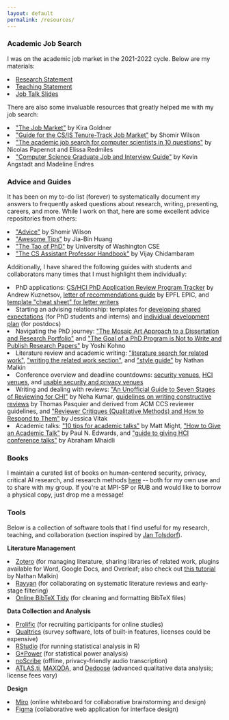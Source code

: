 ```yaml
---
layout: default
permalink: /resources/
---
```


<h3>Academic Job Search</h3>

I was on the academic job market in the 2021-2022 cycle. Below are my materials:

<li><a target="_blank" href="https://yixinzou.github.io/resources/job-market/zou-research-2022.pdf">Research Statement</a></li>
<li><a target="_blank" href="https://yixinzou.github.io/resources/job-market/zou-teaching-2022.pdf">Teaching Statement</a></li>
<li><a target="_blank" href="https://yixinzou.github.io/resources/job-market/zou-job-talk-2022.pdf">Job Talk Slides</a></li>

There are also some invaluable resources that greatly helped me with my job search:

<li><a href="https://www.kiragoldner.com/blog/job-market.html">"The Job Market"</a> by Kira Goldner</li>
<li><a href="https://shomir.net/tt_job_guide.html">"Guide for the CS/IS Tenure-Track Job Market"</a> by Shomir Wilson</li>
<li><a href="https://docs.google.com/document/u/1/d/e/2PACX-1vSeOnC_QdaJVc3OuuMfDHVlk3QotUxvghytRFaDsrdA0uovD5axQjp8kJCM4Evu1cCf9Hg_u_Stabu1/pub">"The academic job search for computer scientists in 10 questions"</a> by Nicolas Papernot and Elissa Redmiles</li>
<li><a href="https://csguides.github.io/grad-job-guide/">"Computer Science Graduate Job and Interview Guide"</a> by Kevin Angstadt and Madeline Endres</li>

<h3>Advice and Guides</h3>

It has been on my to-do list (forever) to systematically document my answers to frequently asked questions about research, writing, presenting, careers, and more. While I work on that, here are some excellent advice repositories from others:

<li><a href="https://shomir.net/advice.html">"Advice"</a> by Shomir Wilson</li>
<li><a href="https://github.com/jbhuang0604/awesome-tips">"Awesome Tips"</a> by Jia-Bin Huang</li>
<li><a href="https://courses.cs.washington.edu/courses/cse590x/23sp/resources/">"The Tao of PhD"</a> by University of Washington CSE</li>
<li><a href="https://vijay03.github.io/asstprofbook/">"The CS Assistant Professor Handbook"</a> by Vijay Chidambaram</li>

Additionally, I have shared the following guides with students and collaborators many times that I must highlight them individually:

<li>PhD applications: 
<a href="https://www.andrewkuz.net/public/dashboards/cs-hci-phd-application-review-programs/2025/html/cs-hci-phd-application-review-programs-2025.html">CS/HCI PhD Application Review Program Tracker</a> by Andrew Kuznetsov, 
<a href="https://epic-guide.github.io/applying/letters-of-recommendation">letter of recommendations guide</a> by EPFL EPIC, 
and <a href="https://docs.google.com/document/d/1ojOK15XxGgeNddfGjPlay2pUumSAxZb7mpLmIL3ZFYc/edit?tab=t.0#heading=h.nkvsyy6229en">template "cheat sheet" for letter writers</a></li>

<li>Starting an advising relationship: templates for 
<a href="https://rackham.umich.edu/downloads/student-mentoring-handbook.pdf">developing shared expectations</a> (for PhD students and interns) 
and <a href="https://postdocs.stanford.edu/current-postdocs/navigating-your-individual-development-plan-idp/your-individual-development-plan">individual development plan</a> (for postdocs)</li>

<li>Navigating the PhD journey: 
  <a href="https://medium.com/navigating-academia/the-research-mosaic-analogy-the-mosaic-art-approach-to-a-dissertation-and-research-portfolio-dd7f9f81ce02">"The Mosaic Art Approach to a Dissertation and Research Portfolio"</a>
  and <a href="https://medium.com/navigating-academia/the-goal-of-a-phd-program-is-not-to-write-and-publish-research-papers-01e6ace7727d">"The Goal of a PhD Program is Not to Write and Publish Research Papers"</a>
  by Yoshi Kohno</li>

<li>Literature review and academic writing: 
  <a href="https://www.spur.science/resources/literature_search.html">"literature search for related work"</a>, 
  <a href="https://www.spur.science/resources/related_work.html">"writing the related work section"</a>, 
  and 
  <a href="https://www.spur.science/resources/style.html">"style guide"</a> 
  by Nathan Malkin</li>

<li>Conference overview and deadline countdowns: 
<a href="https://sec-deadlines.github.io">security venues</a>, 
<a href="https://hci-deadlines.github.io/?sub=HCI,DES,CSCW,AI,HRI,XR,HAP,VIS,SP">HCI venues</a>, 
and 
<a href="https://usec-deadlines.github.io">usable security and privacy venues</a></li>

<li>Writing and dealing with reviews:  
<a href="https://nehakumar.medium.com/an-unofficial-guide-to-seven-stages-of-reviewing-for-chi-7938880fc895">"An Unofficial Guide to Seven Stages of Reviewing for CHI"</a> by Neha Kumar, 
<a href="https://tfjmp.org/files/guidelines.pdf">guidelines on writing constructive reviews</a> by Thomas Pasquier and derived from ACM CCS reviewer guidelines, 
and <a href="https://docs.google.com/document/d/1jHiWJdkjm6Go683GIxi0tz8l-17rQQpadn9qb7zZDh4/edit?tab=t.0#heading=h.e86h69sdez6d">"Reviewer Critiques (Qualitative Methods) and How to Respond to Them"</a> by Jessica Vitak</li>

<li>Academic talks: 
  <a href="https://matt.might.net/articles/academic-presentation-tips/">"10 tips for academic talks"</a> by Matt Might, 
<a href="https://pne.people.si.umich.edu/PDF/howtotalk.pdf">"How to Give an Academic Talk"</a> by Paul N. Edwards,  
and <a href="https://mhaidli.github.io/blog/academic/public-presentation-guide/">"guide to giving HCI conference talks"</a> by Abraham Mhaidli</li> 

<h3>Books</h3>

I maintain a curated list of books on human-centered security, privacy, critical AI research, and research methods <a href="https://yixinzou.github.io/resources/books">here</a> -- both for my own use and to share with my group. If you're at MPI-SP or RUB and would like to borrow a physical copy, just drop me a message!

<h3>Tools</h3>

Below is a collection of software tools that I find useful for my research, teaching, and collaboration (section inspired by <a href="https://jantolsdorf.de/tools.html">Jan Tolsdorf</a>).

**Literature Management**

<li><a href="https://www.zotero.org">Zotero</a> (for managing literature, sharing libraries of related work, plugins available for Word, Google Docs, and Overleaf; also check out <a href="https://www.spur.science/resources/zotero/">this tutorial</a> by Nathan Malkin)</li>
<li><a href="https://www.rayyan.ai">Rayyan</a> (for collaborating on systematic literature reviews and early-stage filtering)</li>
<li><a href="https://flamingtempura.github.io/bibtex-tidy/index.html">Online BibTeX Tidy</a> (for cleaning and formatting BibTeX files)</li>

**Data Collection and Analysis**

<li><a href="https://www.prolific.com">Prolific</a> (for recruiting participants for online studies)</li>
<li><a href="https://www.qualtrics.com">Qualtrics</a> (survey software, lots of built-in features, licenses could be expensive)</li>
<li><a href="https://posit.co/download/rstudio-desktop/">RStudio</a> (for running statistical analysis in R)</li>
<li><a href="https://www.psychologie.hhu.de/arbeitsgruppen/allgemeine-psychologie-und-arbeitspsychologie/gpower">G*Power</a> (for statistical power analysis)</li>
<li><a href="https://noscribe.app/">noScribe</a> (offline, privacy-friendly audio transcription)</li>
<li><a href="https://atlasti.com">ATLAS.ti</a>, <a href="https://www.maxqda.com">MAXQDA</a>, and <a href="https://www.dedoose.com">Dedoose</a> (advanced qualitative data analysis; license fees vary)</li>

**Design**

<li><a href="https://miro.com">Miro</a> (online whiteboard for collaborative brainstorming and design)</li>
<li><a href="https://www.figma.com">Figma</a> (collaborative web application for interface design)</li>

